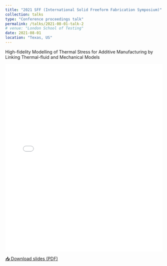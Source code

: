 ```yaml
---
title: "2021 SFF (International Solid Freeform Fabrication Symposium)"
collection: talks
type: "Conference proceedings talk"
permalink: /talks/2021-08-01-talk-2
# venue: "London School of Testing"
date: 2021-08-01
location: "Texas, US"
---
```


High-fidelity Modelling of Thermal Stress for Additive Manufacturing by Linking Thermal-fluid and Mechanical Models


<iframe 
  src="files/slides1.pdf" 
  width="100%" 
  height="600px" 
  style="border: none;">
</iframe>

<p>
  <a href="files/slides1.pdf" download>📥 Download slides (PDF)</a>
</p>